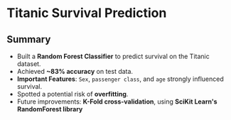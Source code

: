 # Titanic Survival Prediction

## Summary  
- Built a **Random Forest Classifier** to predict survival on the Titanic dataset.  
- Achieved **~83% accuracy** on test data.  
- **Important Features**: `Sex`, `passenger class`, and `age` strongly influenced survival.  
- Spotted a potential risk of **overfitting**.  
- Future improvements: **K-Fold cross-validation**, using **SciKit Learn's RandomForest library**
